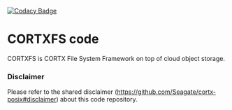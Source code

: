 [![Codacy Badge](https://app.codacy.com/project/badge/Grade/fcadcae5db684cdca8b0a1470583e05a)](https://www.codacy.com?utm_source=github.com&amp;utm_medium=referral&amp;utm_content=Seagate/efs&amp;utm_campaign=Badge_Grade)

# CORTXFS code
CORTXFS is CORTX File System Framework on top of cloud object storage.

### Disclaimer
Please refer to the shared disclaimer (https://github.com/Seagate/cortx-posix#disclaimer) about this code repository.
